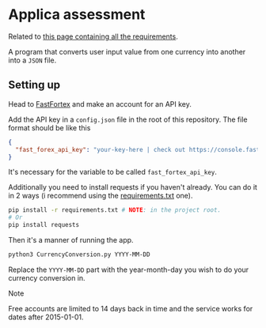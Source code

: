 # Applica assessment

Related to [this page containing all the requirements](https://www.appolica.com/assessment).

A program that converts user input value from one currency into another into a
`JSON` file.

## Setting up

Head to [FastFortex](https://console.fastforex.io/auth/signin) and make an
account for an API key.

Add the API key in a `config.json` file in the root of this repository. The
file format should be like this

```json
{
  "fast_forex_api_key": "your-key-here | check out https://console.fastforex.io/auth/signin"
}
```

It's necessary for the variable to be called `fast_fortex_api_key`.

Additionally you need to install requests if you haven't already. You can do it
in 2 ways (i recommend using the [requirements.txt](requirements.txt) one).

```sh
pip install -r requirements.txt # NOTE: in the project root.
# Or
pip install requests
```

Then it's a manner of running the app.

```sh
python3 CurrencyConversion.py YYYY-MM-DD
```

Replace the `YYYY-MM-DD` part with the year-month-day you wish to do your
currency conversion in.

> [!NOTE]
> Free accounts are limited to 14 days back in time and the service works for
> dates after 2015-01-01.
